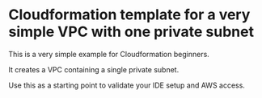 # Cloudformation template for a very simple VPC with one private subnet

This is a very simple example for Cloudformation beginners.

It creates a VPC containing a single private subnet.

Use this as a starting point to validate your IDE setup and AWS access.
